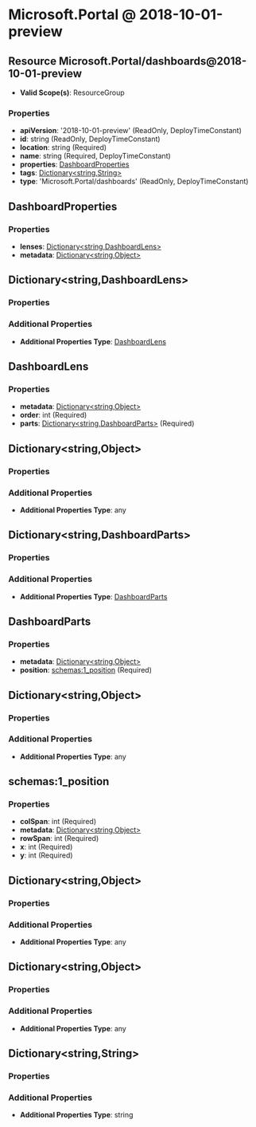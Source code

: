 # Microsoft.Portal @ 2018-10-01-preview

## Resource Microsoft.Portal/dashboards@2018-10-01-preview
* **Valid Scope(s)**: ResourceGroup
### Properties
* **apiVersion**: '2018-10-01-preview' (ReadOnly, DeployTimeConstant)
* **id**: string (ReadOnly, DeployTimeConstant)
* **location**: string (Required)
* **name**: string (Required, DeployTimeConstant)
* **properties**: [DashboardProperties](#dashboardproperties)
* **tags**: [Dictionary<string,String>](#dictionarystringstring)
* **type**: 'Microsoft.Portal/dashboards' (ReadOnly, DeployTimeConstant)

## DashboardProperties
### Properties
* **lenses**: [Dictionary<string,DashboardLens>](#dictionarystringdashboardlens)
* **metadata**: [Dictionary<string,Object>](#dictionarystringobject)

## Dictionary<string,DashboardLens>
### Properties
### Additional Properties
* **Additional Properties Type**: [DashboardLens](#dashboardlens)

## DashboardLens
### Properties
* **metadata**: [Dictionary<string,Object>](#dictionarystringobject)
* **order**: int (Required)
* **parts**: [Dictionary<string,DashboardParts>](#dictionarystringdashboardparts) (Required)

## Dictionary<string,Object>
### Properties
### Additional Properties
* **Additional Properties Type**: any

## Dictionary<string,DashboardParts>
### Properties
### Additional Properties
* **Additional Properties Type**: [DashboardParts](#dashboardparts)

## DashboardParts
### Properties
* **metadata**: [Dictionary<string,Object>](#dictionarystringobject)
* **position**: [schemas:1_position](#schemas1position) (Required)

## Dictionary<string,Object>
### Properties
### Additional Properties
* **Additional Properties Type**: any

## schemas:1_position
### Properties
* **colSpan**: int (Required)
* **metadata**: [Dictionary<string,Object>](#dictionarystringobject)
* **rowSpan**: int (Required)
* **x**: int (Required)
* **y**: int (Required)

## Dictionary<string,Object>
### Properties
### Additional Properties
* **Additional Properties Type**: any

## Dictionary<string,Object>
### Properties
### Additional Properties
* **Additional Properties Type**: any

## Dictionary<string,String>
### Properties
### Additional Properties
* **Additional Properties Type**: string

